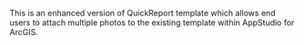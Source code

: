 This is an enhanced version of QuickReport template which allows end users to attach multiple photos to the existing template within AppStudio for ArcGIS.